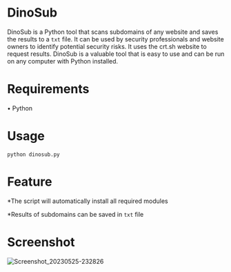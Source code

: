 # DinoSub


DinoSub is a Python tool that scans subdomains of any website and saves the results to a `txt` file. It can be used by security professionals and website owners to identify potential security risks. It uses the crt.sh website to request results. DinoSub is a valuable tool that is easy to use and can be run on any computer with Python installed.

# Requirements
• Python



# Usage
`python dinosub.py`

# Feature

*The script will automatically install all required modules

*Results of subdomains can be saved in `txt` file



# Screenshot
![Screenshot_20230525-232826](https://github.com/daniisaahir/DinoSub/assets/131199603/a752a8f3-711a-4a48-b9cc-8f6dc0c4d19d)

